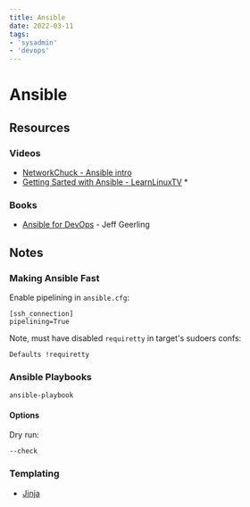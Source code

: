 ```yaml
---
title: Ansible
date: 2022-03-11
tags:
- 'sysadmin'
- 'devops'
---
```


# Ansible

## Resources

### Videos

* [NetworkChuck - Ansible intro](https://www.youtube.com/watch?v=5hycyr-8EKs)
* [Getting Sarted with Ansible - LearnLinuxTV](https://www.youtube.com/playlist?list=PLT98CRl2KxKEUHie1m24-wkyHpEsa4Y70) \*

### Books

* [Ansible for DevOps](https://www.ansiblefordevops.com/) - Jeff Geerling

## Notes

### Making Ansible Fast

Enable pipelining in `ansible.cfg`:

```
[ssh_connection]
pipelining=True
```

Note, must have disabled `requiretty` in target's sudoers confs:

```
Defaults !requiretty
```

### Ansible Playbooks

`ansible-playbook`

#### Options

Dry run:

```
--check
```

### Templating

* [Jinja](202303241449-jinja.md)